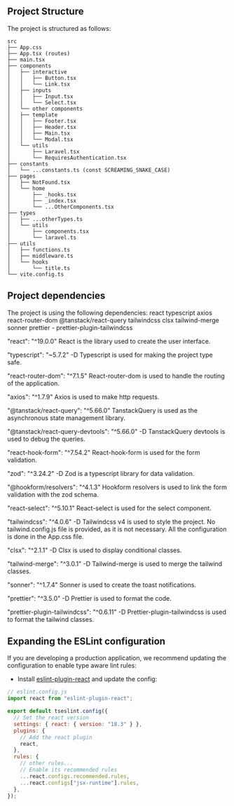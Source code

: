 ## Project Structure

The project is structured as follows:

```
src
├── App.css
├── App.tsx (routes)
├── main.tsx
├── components
│   ├── interactive
│   │   ├── Button.tsx
│   │   └── Link.tsx
│   ├── inputs
│   │   ├── Input.tsx
│   │   └── Select.tsx
│   └── other components
│   ├── template
│   │   ├── Footer.tsx
│   │   ├── Header.tsx
│   │   ├── Main.tsx
│   │   └── Modal.tsx
│   └── utils
│       ├── Laravel.tsx
│       └── RequiresAuthentication.tsx
├── constants
│   └── ...constants.ts (const SCREAMING_SNAKE_CASE)
├── pages
│   ├── NotFound.tsx
│   └── home
│       ├── _hooks.tsx
│       ├── _index.tsx
│       └── ...OtherComponents.tsx
├── types
│   ├── ...otherTypes.ts
│   └── utils
│       ├── components.tsx
│       └── laravel.ts
├── utils
│   ├── functions.ts
│   ├── middleware.ts
│   └── hooks
│       └── title.ts
└── vite.config.ts
```

## Project dependencies

The project is using the following dependencies:
react
typescript
axios
react-router-dom
@tanstack/react-query
tailwindcss
clsx
tailwind-merge
sonner
prettier - prettier-plugin-tailwindcss

"react": "^19.0.0"
React is the library used to create the user interface.

"typescript": "~5.7.2" -D
Typescript is used for making the project type safe.

"react-router-dom": "^7.1.5"
React-router-dom is used to handle the routing of the application.

"axios": "^1.7.9"
Axios is used to make http requests.

"@tanstack/react-query": "^5.66.0"
TanstackQuery is used as the asynchronous state management library.

"@tanstack/react-query-devtools": "^5.66.0" -D
TanstackQuery devtools is used to debug the queries.

"react-hook-form": "^7.54.2"
React-hook-form is used for the form validation.

"zod": "^3.24.2" -D
Zod is a typescript library for data validation.

"@hookform/resolvers": "^4.1.3"
Hookform resolvers is used to link the form validation with the zod schema.

"react-select": "^5.10.1"
React-select is used for the select component.

"tailwindcss": "^4.0.6" -D
Tailwindcss v4 is used to style the project. No tailwind.config.js file is provided, as it is not necessary. All the configuration is done in the App.css file.

"clsx": "^2.1.1" -D
Clsx is used to display conditional classes.

"tailwind-merge": "^3.0.1" -D
Tailwind-merge is used to merge the tailwind classes.

"sonner": "^1.7.4"
Sonner is used to create the toast notifications.

"prettier": "^3.5.0" -D
Prettier is used to format the code.

"prettier-plugin-tailwindcss": "^0.6.11" -D
Prettier-plugin-tailwindcss is used to format the tailwind classes.

## Expanding the ESLint configuration

If you are developing a production application, we recommend updating the configuration to enable type aware lint rules:

- Install [eslint-plugin-react](https://github.com/jsx-eslint/eslint-plugin-react) and update the config:

```js
// eslint.config.js
import react from "eslint-plugin-react";

export default tseslint.config({
  // Set the react version
  settings: { react: { version: "18.3" } },
  plugins: {
    // Add the react plugin
    react,
  },
  rules: {
    // other rules...
    // Enable its recommended rules
    ...react.configs.recommended.rules,
    ...react.configs["jsx-runtime"].rules,
  },
});
```

